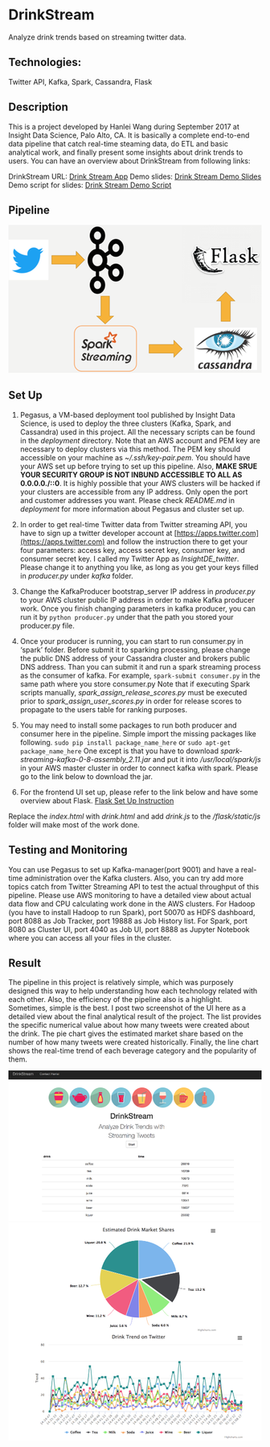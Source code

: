# DrinkStream
Analyze drink trends based on streaming twitter data.

## Technologies:
Twitter API, Kafka, Spark, Cassandra, Flask


## Description
This is a project developed by Hanlei Wang during September 2017 at Insight Data Science, Palo Alto, CA. 
It is basically a complete end-to-end data pipeline that catch real-time steaming data, do ETL and basic analytical work, and finally present some insights about drink trends to users. 
You can have an overview about DrinkStream from following links:

DrinkStream URL: 		      [Drink Stream App](https://www.anadrink.club)
Demo slides: 			        [Drink Stream Demo Slides](https://www.goo.gl/G95TW1)
Demo script for slides: 	[Drink Stream Demo Script](https://www.goo.gl/t26fF3)



## Pipeline
![alt text](./screenshot/Picture1.png)

## Set Up
1. Pegasus, a VM-based deployment tool published by Insight Data Science, is used to deploy the three clusters (Kafka, Spark, and Cassandra) used in this project. All the necessary scripts can be found in the *deployment* directory. Note that an AWS account and PEM key are necessary to deploy clusters via this method. The PEM key should accessible on your machine as *~/.ssh/key-pair.pem*. You should have your AWS set up before trying to set up this pipeline. Also, **MAKE SRUE YOUR SECURITY GROUP IS NOT INBUND ACCESSIBLE TO ALL AS 0.0.0.0./::0**. It is highly possible that your AWS clusters will be hacked if your clusters are accessible from any IP address. Only open the port and customer addresses you want. Please check *README.md* in *deployment* for more information about Pegasus and cluster set up.

2. In order to get real-time Twitter data from Twitter streaming API, you have to sign up a twitter developer account at [https://apps.twitter.com](https://apps.twitter.com) and follow the instruction there to get your four parameters: access key, access secret key, consumer key, and consumer secret key. I called my Twitter App as *InsightDE_twitter*. Please change it to anything you like, as long as you get your keys filled in *producer.py* under *kafka* folder.

3. Change the KafkaProducer bootstrap_server IP address in *producer.py* to your AWS cluster public IP address in order to make Kafka producer work. Once you finish changing parameters in kafka producer, you can run it by `python producer.py` under that the path you stored your producer.py file.

4. Once your producer is running, you can start to run consumer.py in ‘spark’ folder. Before submit it to sparking processing, please change the public DNS address of your Cassandra cluster and brokers public DNS address. Than you can submit it and run a spark streaming process as the consumer of kafka. 
For example, `spark-submit consumer.py` in the same path where you store consumer.py
Note that if executing Spark scripts manually, *spark_assign_release_scores.py* must be executed prior to *spark_assign_user_scores.py* in order for release scores to propagate to the users table for ranking purposes.

5. You may need to install some packages to run both producer and consumer here in the pipeline. Simple import the missing packages like following.
`sudo pip install package_name_here` or `sudo apt-get package_name_here`
One except is that you have to download *spark-streaming-kafka-0-8-assembly_2.11.jar* and put it into */usr/local/spark/js* in your AWS master cluster in order to connect kafka with spark. Please go to the link below to download the jar. 

6. For the frontend UI set up, please refer to the link below and have some overview about Flask. 
[Flask Set Up Instruction](https://github.com/InsightDataScience/data-engineering-ecosystem/wiki/Flask)

Replace the *index.html* with *drink.html* and add *drink.js* to the */flask/static/js* folder will make most of the work done. 



## Testing and Monitoring
You can use Pegasus to set up Kafka-manager(port 9001) and have a real-time administration over the Kafka clusters. Also, you can try add more topics catch from Twitter Streaming API to test the actual throughput of this pipeline. Please use AWS monitoring to have a detailed view about actual data flow and CPU calculating work done in the AWS clusters. For Hadoop (you have to install Hadoop to run Spark), port 50070 as HDFS dashboard, port 8088 as Job Tracker, port 19888 as Job History list. For Spark, port 8080 as Cluster UI, port 4040 as Job UI, port 8888 as Jupyter Notebook where you can access all your files in the cluster. 



## Result
The pipeline in this project is relatively simple, which was purposely designed this way to help understanding how each technology related with each other. Also, the efficiency of the pipeline also is a highlight. Sometimes, simple is the best. I post two screenshot of the UI here as a detailed view about the final analytical result of the project. The list provides the specific numerical value about how many tweets were created about the drink. The pie chart gives the estimated market share based on the number of how many tweets were created historically. Finally, the line chart shows the real-time trend of each beverage category and the popularity of them. 

![alt text](./screenshot/Picture2.png)
![alt text](./screenshot/Picture3.png)
